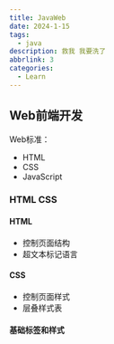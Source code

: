 ```yaml
---
title: JavaWeb
date: 2024-1-15
tags:
  - java
description: 救我 我要洗了
abbrlink: 3
categories: 
  - Learn
---
```


## Web前端开发

Web标准：

* HTML
* CSS
* JavaScript
  
### HTML CSS

#### HTML

* 控制页面结构
* 超文本标记语言

#### CSS

* 控制页面样式
* 层叠样式表
  
#### 基础标签和样式

